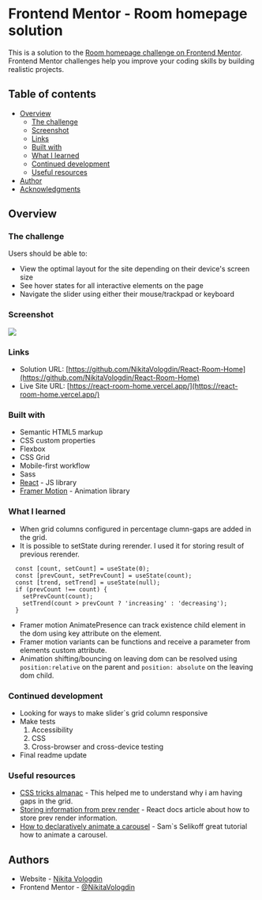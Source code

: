 # Frontend Mentor - Room homepage solution

This is a solution to the [Room homepage challenge on Frontend Mentor](https://www.frontendmentor.io/challenges/room-homepage-BtdBY_ENq). Frontend Mentor challenges help you improve your coding skills by building realistic projects.

## Table of contents

- [Overview](#overview)
  - [The challenge](#the-challenge)
  - [Screenshot](#screenshot)
  - [Links](#links)
  - [Built with](#built-with)
  - [What I learned](#what-i-learned)
  - [Continued development](#continued-development)
  - [Useful resources](#useful-resources)
- [Author](#author)
- [Acknowledgments](#acknowledgments)

## Overview

### The challenge

Users should be able to:

- View the optimal layout for the site depending on their device's screen size
- See hover states for all interactive elements on the page
- Navigate the slider using either their mouse/trackpad or keyboard

### Screenshot

![](./screenshot.jpg)

### Links

- Solution URL: [https://github.com/NikitaVologdin/React-Room-Home](https://github.com/NikitaVologdin/React-Room-Home)
- Live Site URL: [https://react-room-home.vercel.app/](https://react-room-home.vercel.app/)

### Built with

- Semantic HTML5 markup
- CSS custom properties
- Flexbox
- CSS Grid
- Mobile-first workflow
- Sass
- [React](https://reactjs.org/) - JS library
- [Framer Motion](https://motion.dev/) - Animation library

### What I learned

- When grid columns configured in percentage clumn-gaps are added in the grid.
- It is possible to setState during rerender. I used it for storing result of previous rerender.

```
  const [count, setCount] = useState(0);
  const [prevCount, setPrevCount] = useState(count);
  const [trend, setTrend] = useState(null);
  if (prevCount !== count) {
    setPrevCount(count);
    setTrend(count > prevCount ? 'increasing' : 'decreasing');
  }
```

- Framer motion AnimatePresence can track existence child element in the dom using key attribute on the element.
- Framer motion variants can be functions and receive a parameter from elements custom attribute.
- Animation shifting/bouncing on leaving dom can be resolved using `position:relative` on the parent and `position: absolute` on the leaving dom child.

### Continued development

- Looking for ways to make slider`s grid column responsive
- Make tests
  1. Accessibility
  2. CSS
  3. Cross-browser and cross-device testing
- Final readme update

### Useful resources

- [CSS tricks almanac](https://css-tricks.com/almanac/properties/g/grid-template-columns/) - This helped me to understand why i am having gaps in the grid.
- [Storing information from prev render](https://react.dev/reference/react/useState#storing-information-from-previous-renders) - React docs article about how to store prev render information.
- [How to declaratively animate a carousel](https://www.youtube.com/watch?v=aV2YJuxQ2vo) - Sam`s Selikoff great tutorial how to animate a carousel.

## Authors

- Website - [Nikita Vologdin](https://vologdin.eu/portfolio)
- Frontend Mentor - [@NikitaVologdin](https://www.frontendmentor.io/profile/NikitaVologdin)

<!-- ## Acknowledgments -->
